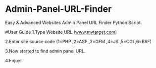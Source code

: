 # Admin-Panel-URL-Finder
Easy &amp; Advanced Websites Admin Panel URL Finder Python Script. 

#User Guide
1.Type Website URL (www.mytarget.com)

2.Enter site source code (1=PHP ,2=ASP ,3=GFM ,4=JS ,5=CGI ,6=BRF)

3.Now started to find admin panel URL.

4.Enjoy!
